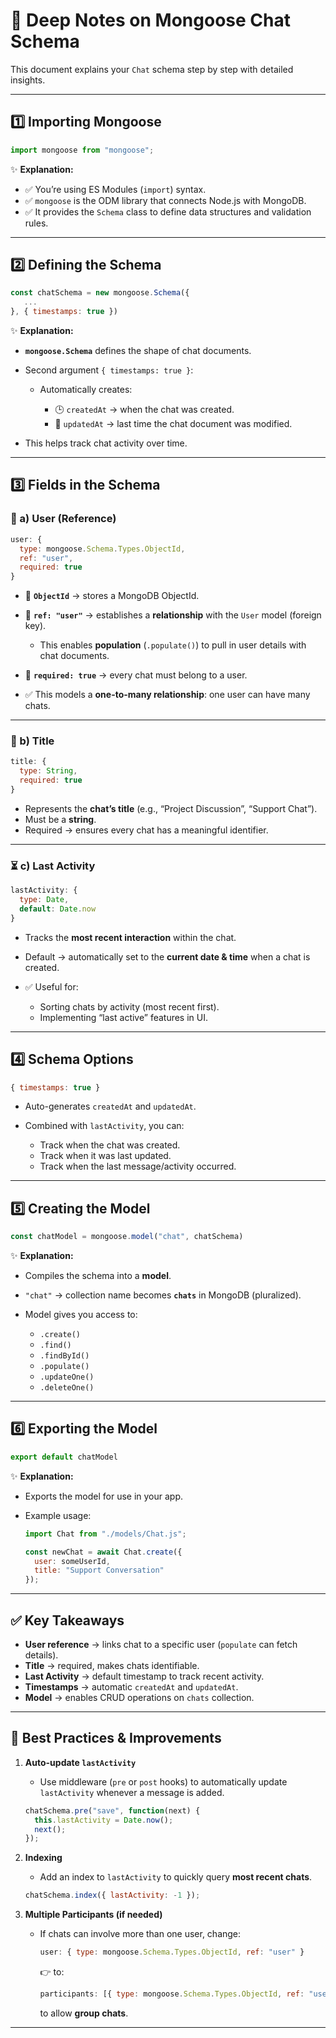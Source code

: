 
# 💬 **Deep Notes on Mongoose Chat Schema**

This document explains your `Chat` schema step by step with detailed insights.

---

## 1️⃣ Importing Mongoose

```js
import mongoose from "mongoose";
```

✨ **Explanation:**

* ✅ You’re using ES Modules (`import`) syntax.
* ✅ `mongoose` is the ODM library that connects Node.js with MongoDB.
* ✅ It provides the `Schema` class to define data structures and validation rules.

---

## 2️⃣ Defining the Schema

```js
const chatSchema = new mongoose.Schema({
   ...
}, { timestamps: true })
```

✨ **Explanation:**

* **`mongoose.Schema`** defines the shape of chat documents.
* Second argument `{ timestamps: true }`:

  * Automatically creates:

    * 🕒 `createdAt` → when the chat was created.
    * 🔄 `updatedAt` → last time the chat document was modified.
* This helps track chat activity over time.

---

## 3️⃣ Fields in the Schema

### 👤 a) User (Reference)

```js
user: {
  type: mongoose.Schema.Types.ObjectId,
  ref: "user",
  required: true
}
```

* 📌 **`ObjectId`** → stores a MongoDB ObjectId.
* 📌 **`ref: "user"`** → establishes a **relationship** with the `User` model (foreign key).

  * This enables **population** (`.populate()`) to pull in user details with chat documents.
* 📌 **`required: true`** → every chat must belong to a user.
* ✅ This models a **one-to-many relationship**: one user can have many chats.

---

### 📝 b) Title

```js
title: {
  type: String,
  required: true
}
```

* Represents the **chat’s title** (e.g., “Project Discussion”, “Support Chat”).
* Must be a **string**.
* Required → ensures every chat has a meaningful identifier.

---

### ⏳ c) Last Activity

```js
lastActivity: {
  type: Date,
  default: Date.now
}
```

* Tracks the **most recent interaction** within the chat.
* Default → automatically set to the **current date & time** when a chat is created.
* ✅ Useful for:

  * Sorting chats by activity (most recent first).
  * Implementing “last active” features in UI.

---

## 4️⃣ Schema Options

```js
{ timestamps: true }
```

* Auto-generates `createdAt` and `updatedAt`.
* Combined with `lastActivity`, you can:

  * Track when the chat was created.
  * Track when it was last updated.
  * Track when the last message/activity occurred.

---

## 5️⃣ Creating the Model

```js
const chatModel = mongoose.model("chat", chatSchema)
```

✨ **Explanation:**

* Compiles the schema into a **model**.
* `"chat"` → collection name becomes **`chats`** in MongoDB (pluralized).
* Model gives you access to:

  * `.create()`
  * `.find()`
  * `.findById()`
  * `.populate()`
  * `.updateOne()`
  * `.deleteOne()`

---

## 6️⃣ Exporting the Model

```js
export default chatModel
```

✨ **Explanation:**

* Exports the model for use in your app.
* Example usage:

  ```js
  import Chat from "./models/Chat.js";

  const newChat = await Chat.create({
    user: someUserId,
    title: "Support Conversation"
  });
  ```

---

## ✅ Key Takeaways

* **User reference** → links chat to a specific user (`populate` can fetch details).
* **Title** → required, makes chats identifiable.
* **Last Activity** → default timestamp to track recent activity.
* **Timestamps** → automatic `createdAt` and `updatedAt`.
* **Model** → enables CRUD operations on `chats` collection.

---

## 🚀 Best Practices & Improvements

1. **Auto-update `lastActivity`**

   * Use middleware (`pre` or `post` hooks) to automatically update `lastActivity` whenever a message is added.

   ```js
   chatSchema.pre("save", function(next) {
     this.lastActivity = Date.now();
     next();
   });
   ```

2. **Indexing**

   * Add an index to `lastActivity` to quickly query **most recent chats**.

   ```js
   chatSchema.index({ lastActivity: -1 });
   ```

3. **Multiple Participants (if needed)**

   * If chats can involve more than one user, change:

     ```js
     user: { type: mongoose.Schema.Types.ObjectId, ref: "user" }
     ```

     👉 to:

     ```js
     participants: [{ type: mongoose.Schema.Types.ObjectId, ref: "user" }]
     ```

     to allow **group chats**.

---